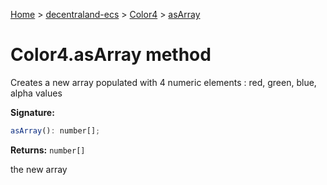 [Home](./index) &gt; [decentraland-ecs](./decentraland-ecs.md) &gt; [Color4](./decentraland-ecs.color4.md) &gt; [asArray](./decentraland-ecs.color4.asarray.md)

# Color4.asArray method

Creates a new array populated with 4 numeric elements : red, green, blue, alpha values

**Signature:**
```javascript
asArray(): number[];
```
**Returns:** `number[]`

the new array
